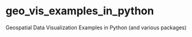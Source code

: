 # geo_vis_examples_in_python
Geospatial Data Visualization Examples in Python (and various packages)
